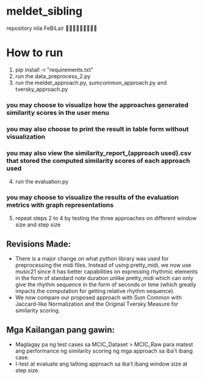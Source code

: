 # meldet_sibling
repository nila FeBiLair 👩🏻‍🎓👨🏻‍🎓👩🏻‍🎓

# How to run

1. pip install -r "requirements.txt"
2. run the data_preprocess_2.py
3. run the meldet_approach.py, sumcommon_approach.py and tversky_approach.py
### you may choose to visualize how the approaches generated similarity scores in the user menu
### you may also choose to print the result in table form without visualization
### you may also view the similarity_report_(approach used).csv that stored the computed similarity scores of each approach used
4. run the evaluation.py
### you may choose to visualize the results of the evaluation metrics with graph representations
5. repeat steps 2 to 4 by testing the three approaches on different window size and step size

## Revisions Made:
- There is a major change on what python library was used for preprocessing the midi files. Instead of using pretty_midi, we now use music21 since it has better capabilities on expressing rhythmic elements in the form of standard note duration unlike pretty_midi which can only give the rhythm sequence in the form of seconds or time (which greatly impacts the computation for getting relative rhythm sequence).
- We now compare our proposed approach with Sum Common with Jaccard-like Normalization and the Original Tversky Measure for similarity scoring. 

## Mga Kailangan pang gawin:
- Maglagay pa ng test cases sa MCIC_Dataset > MCIC_Raw para matest ang performance ng similarity scoring ng mga approach sa iba't ibang case.
- I-test at evaluate ang tatlong approach sa iba't ibang window size at step size.